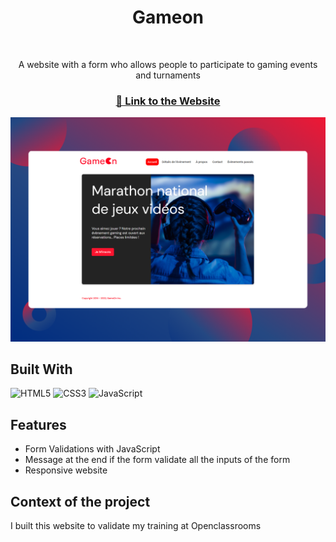 <div align="center">
  <p align=center>
    <h1>Gameon</h1>
    <br />
    <p>A website with a form who allows people to participate to gaming events and turnaments</p>
    <h3><a href="https://gameon-cem.netlify.app/">🔗 Link to the Website</a></h2>
    <img src="showcase.png" />
  </p>
</div>

## Built With

![HTML5](https://img.shields.io/badge/html5-%23E34F26.svg?style=for-the-badge&logo=html5&logoColor=white)
![CSS3](https://img.shields.io/badge/css3-%231572B6.svg?style=for-the-badge&logo=css3&logoColor=white)
![JavaScript](https://img.shields.io/badge/javascript-%23323330.svg?style=for-the-badge&logo=javascript&logoColor=%23F7DF1E)

## Features

- Form Validations with JavaScript
- Message at the end if the form validate all the inputs of the form
- Responsive website

## Context of the project

I built this website to validate my training at Openclassrooms
